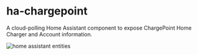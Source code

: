 # ha-chargepoint

A cloud-polling Home Assistant component to expose ChargePoint Home Charger and Account information.

![home assistant entities](https://github.com/mbillow/ha-chagepoint/raw/master/.github/images/ha_chargepoint_sensor_card.png)
